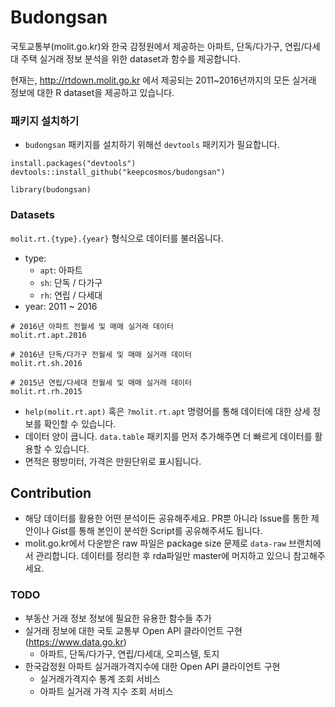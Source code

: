 # Budongsan
국토교통부(molit.go.kr)와 한국 감정원에서 제공하는 아파트, 단독/다가구, 연립/다세대 주택 실거래 정보 분석을 위한 dataset과 함수를 제공합니다.

현재는, http://rtdown.molit.go.kr 에서 제공되는 2011~2016년까지의 모든 실거래 정보에 대한 R dataset을 제공하고 있습니다.

### 패키지 설치하기
* `budongsan` 패키지를 설치하기 위해선 `devtools` 패키지가 필요합니다.

```{r}
install.packages("devtools")
devtools::install_github("keepcosmos/budongsan")

library(budongsan)
```

### Datasets
`molit.rt.{type}.{year}` 형식으로 데이터를 불러옵니다.
* type:
  - `apt`: 아파트
  - `sh`: 단독 / 다가구
  - `rh`: 연립 / 다세대
* year: 2011 ~ 2016

```{r}
# 2016년 아파트 전월세 및 매매 실거래 데이터
molit.rt.apt.2016

# 2016년 단독/다가구 전월세 및 매매 실거래 데이터
molit.rt.sh.2016

# 2015년 연립/다세대 전월세 및 매매 실거래 데이터
molit.rt.rh.2015
```
* `help(molit.rt.apt)` 혹은 `?molit.rt.apt` 명령어를 통해 데이터에 대한 상세 정보를 확인할 수 있습니다.
* 데이터 양이 큽니다. `data.table` 패키지를 먼저 추가해주면 더 빠르게 데이터를 활용할 수 있습니다.
* 면적은 평방미터, 가격은 만원단위로 표시됩니다.

## Contribution
* 해당 데이터를 활용한 어떤 분석이든 공유해주세요. PR뿐 아니라 Issue를 통한 제안이나 Gist를 통해 본인이 분석한 Script를 공유해주셔도 됩니다.
* molit.go.kr에서 다운받은 raw 파일은 package size 문제로 `data-raw` 브랜치에서 관리합니다. 데이터를 정리한 후 rda파일만 master에 머지하고 있으니 참고해주세요.

### TODO
* 부동산 거래 정보 정보에 필요한 유용한 함수들 추가
* 실거래 정보에 대한 국토 교통부 Open API 클라이언트 구현 (https://www.data.go.kr)
  * 아파트, 단독/다가구, 연립/다세대, 오피스텔, 토지
* 한국감정원 아파트 실거래가격지수에 대한 Open API 클라이언트 구현
  * 실거래가격지수 통계 조회 서비스
  * 아파트 실거래 가격 지수 조회 서비스
